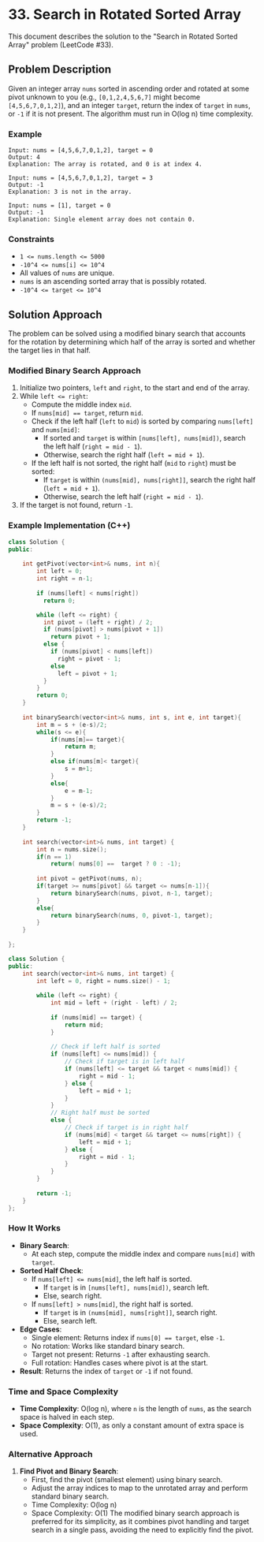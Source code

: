 # 33. Search in Rotated Sorted Array

This document describes the solution to the "Search in Rotated Sorted Array" problem (LeetCode #33).

## Problem Description
Given an integer array `nums` sorted in ascending order and rotated at some pivot unknown to you (e.g., `[0,1,2,4,5,6,7]` might become `[4,5,6,7,0,1,2]`), and an integer `target`, return the index of `target` in `nums`, or `-1` if it is not present. The algorithm must run in O(log n) time complexity.

### Example
```
Input: nums = [4,5,6,7,0,1,2], target = 0
Output: 4
Explanation: The array is rotated, and 0 is at index 4.

Input: nums = [4,5,6,7,0,1,2], target = 3
Output: -1
Explanation: 3 is not in the array.

Input: nums = [1], target = 0
Output: -1
Explanation: Single element array does not contain 0.
```

### Constraints
- `1 <= nums.length <= 5000`
- `-10^4 <= nums[i] <= 10^4`
- All values of `nums` are unique.
- `nums` is an ascending sorted array that is possibly rotated.
- `-10^4 <= target <= 10^4`

## Solution Approach
The problem can be solved using a modified binary search that accounts for the rotation by determining which half of the array is sorted and whether the target lies in that half.

### Modified Binary Search Approach
1. Initialize two pointers, `left` and `right`, to the start and end of the array.
2. While `left <= right`:
   - Compute the middle index `mid`.
   - If `nums[mid] == target`, return `mid`.
   - Check if the left half (`left` to `mid`) is sorted by comparing `nums[left]` and `nums[mid]`:
     - If sorted and `target` is within `[nums[left], nums[mid])`, search the left half (`right = mid - 1`).
     - Otherwise, search the right half (`left = mid + 1`).
   - If the left half is not sorted, the right half (`mid` to `right`) must be sorted:
     - If `target` is within `(nums[mid], nums[right]]`, search the right half (`left = mid + 1`).
     - Otherwise, search the left half (`right = mid - 1`).
3. If the target is not found, return `-1`.

### Example Implementation (C++)
```cpp
class Solution {
public:
    
    int getPivot(vector<int>& nums, int n){
        int left = 0;
        int right = n-1;
        
        if (nums[left] < nums[right])
          return 0;

        while (left <= right) {
          int pivot = (left + right) / 2;
          if (nums[pivot] > nums[pivot + 1])
            return pivot + 1;
          else {
            if (nums[pivot] < nums[left])
              right = pivot - 1;
            else
              left = pivot + 1;
          }
        }
        return 0;
    }
    
    int binarySearch(vector<int>& nums, int s, int e, int target){
        int m = s + (e-s)/2;
        while(s <= e){
            if(nums[m]== target){
                return m;
            }
            else if(nums[m]< target){
                s = m+1;
            }
            else{
                e = m-1;
            }
            m = s + (e-s)/2;
        }
        return -1;
    }
    
    int search(vector<int>& nums, int target) {
        int n = nums.size();
        if(n == 1)
            return( nums[0] ==  target ? 0 : -1);
        
        int pivot = getPivot(nums, n);
        if(target >= nums[pivot] && target <= nums[n-1]){
            return binarySearch(nums, pivot, n-1, target);
        }
        else{
            return binarySearch(nums, 0, pivot-1, target);
        }
    }
    
};
```

```cpp
class Solution {
public:
    int search(vector<int>& nums, int target) {
        int left = 0, right = nums.size() - 1;
        
        while (left <= right) {
            int mid = left + (right - left) / 2;
            
            if (nums[mid] == target) {
                return mid;
            }
            
            // Check if left half is sorted
            if (nums[left] <= nums[mid]) {
                // Check if target is in left half
                if (nums[left] <= target && target < nums[mid]) {
                    right = mid - 1;
                } else {
                    left = mid + 1;
                }
            }
            // Right half must be sorted
            else {
                // Check if target is in right half
                if (nums[mid] < target && target <= nums[right]) {
                    left = mid + 1;
                } else {
                    right = mid - 1;
                }
            }
        }
        
        return -1;
    }
};
```

### How It Works
- **Binary Search**:
  - At each step, compute the middle index and compare `nums[mid]` with `target`.
- **Sorted Half Check**:
  - If `nums[left] <= nums[mid]`, the left half is sorted.
    - If `target` is in `[nums[left], nums[mid])`, search left.
    - Else, search right.
  - If `nums[left] > nums[mid]`, the right half is sorted.
    - If `target` is in `(nums[mid], nums[right]]`, search right.
    - Else, search left.
- **Edge Cases**:
  - Single element: Returns index if `nums[0] == target`, else `-1`.
  - No rotation: Works like standard binary search.
  - Target not present: Returns `-1` after exhausting search.
  - Full rotation: Handles cases where pivot is at the start.
- **Result**: Returns the index of `target` or `-1` if not found.

### Time and Space Complexity
- **Time Complexity**: O(log n), where `n` is the length of `nums`, as the search space is halved in each step.
- **Space Complexity**: O(1), as only a constant amount of extra space is used.

### Alternative Approach
1. **Find Pivot and Binary Search**:
   - First, find the pivot (smallest element) using binary search.
   - Adjust the array indices to map to the unrotated array and perform standard binary search.
   - Time Complexity: O(log n)
   - Space Complexity: O(1)
The modified binary search approach is preferred for its simplicity, as it combines pivot handling and target search in a single pass, avoiding the need to explicitly find the pivot.
